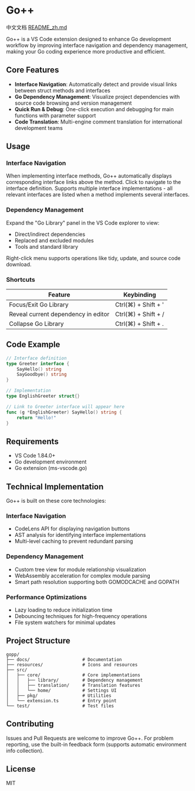 # Go++

中文文档 [README_zh.md](README_zh.md)

Go++ is a VS Code extension designed to enhance Go development workflow by improving interface navigation and dependency management, making your Go coding experience more productive and efficient.

## Core Features

- **Interface Navigation**: Automatically detect and provide visual links between struct methods and interfaces
- **Go Dependency Management**: Visualize project dependencies with source code browsing and version management
- **Quick Run & Debug**: One-click execution and debugging for main functions with parameter support
- **Code Translation**: Multi-engine comment translation for international development teams

## Usage

### Interface Navigation

When implementing interface methods, Go++ automatically displays corresponding interface links above the method. Click to navigate to the interface definition. Supports multiple interface implementations - all relevant interfaces are listed when a method implements several interfaces.

### Dependency Management

Expand the "Go Library" panel in the VS Code explorer to view:

- Direct/indirect dependencies
- Replaced and excluded modules
- Tools and standard library

Right-click menu supports operations like tidy, update, and source code download.

### Shortcuts

| Feature                             | Keybinding           |
| ----------------------------------- | -------------------- |
| Focus/Exit Go Library               | Ctrl(⌘) + Shift + ' |
| Reveal current dependency in editor | Ctrl(⌘) + Shift + / |
| Collapse Go Library                 | Ctrl(⌘) + Shift + . |

## Code Example

```go
// Interface definition
type Greeter interface {
    SayHello() string
    SayGoodbye() string
}

// Implementation
type EnglishGreeter struct{}

// Link to Greeter interface will appear here
func (g *EnglishGreeter) SayHello() string {
    return "Hello!"
}
```

## Requirements

- VS Code 1.84.0+
- Go development environment
- Go extension (ms-vscode.go)

## Technical Implementation

Go++ is built on these core technologies:

### Interface Navigation

- CodeLens API for displaying navigation buttons
- AST analysis for identifying interface implementations
- Multi-level caching to prevent redundant parsing

### Dependency Management

- Custom tree view for module relationship visualization
- WebAssembly acceleration for complex module parsing
- Smart path resolution supporting both GOMODCACHE and GOPATH

### Performance Optimizations

- Lazy loading to reduce initialization time
- Debouncing techniques for high-frequency operations
- File system watchers for minimal updates

## Project Structure

```
gopp/
├── docs/                    # Documentation
├── resources/               # Icons and resources
├── src/
│   ├── core/                # Core implementations
│   │   ├── library/         # Dependency management
│   │   ├── translation/     # Translation features
│   │   └── home/            # Settings UI
│   ├── pkg/                 # Utilities
│   └── extension.ts         # Entry point
└── test/                    # Test files
```

## Contributing

Issues and Pull Requests are welcome to improve Go++. For problem reporting, use the built-in feedback form (supports automatic environment info collection).

## License

MIT
